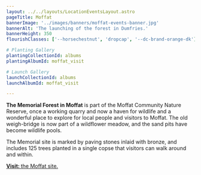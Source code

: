 ```yaml
---
layout: ../../layouts/LocationEventsLayout.astro
pageTitle: Moffat
bannerImage: '../images/banners/moffat-events-banner.jpg'
bannerAlt: 'The launching of the forest in Dumfries.'
bannerHeight: 350
flourishClasses: ['--horsechestnut', 'dropcap', '--dc-brand-orange-dk']

# Planting Gallery
plantingCollectionId: albums
plantingAlbumId: moffat_visit

# Launch Gallery
launchCollectionId: albums
launchAlbumId: moffat_visit

---
```


__The Memorial Forest in Moffat__ is part of the Moffat Community Nature Reserve, once a working quarry and now a haven for wildlife and a wonderful place to explore for local people and visitors to Moffat. The old weigh-bridge is now part of a wildflower meadow, and the sand pits have become wildlife pools.

The Memorial site is marked by paving stones inlaid with bronze, and includes 125 trees planted in a single copse that visitors can walk around and within.

<a class="link" href='../visit/moffat'><b>Visit: </b>the Moffat site.</a>
